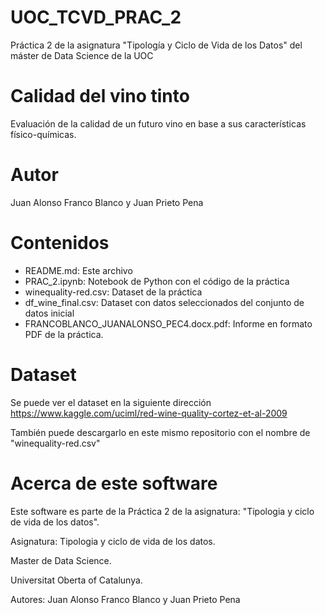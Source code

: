 # UOC_TCVD_PRAC_2
Práctica 2 de la asignatura "Tipología y Ciclo de Vida de los Datos" del máster de Data Science de la UOC


# Calidad del vino tinto
Evaluación de la calidad de un futuro vino en base a sus características físico-químicas.

# Autor
Juan Alonso Franco Blanco y Juan Prieto Pena

# Contenidos
* README.md: Este archivo
* PRAC_2.ipynb: Notebook de Python con el código de la práctica
* winequality-red.csv: Dataset de la práctica
* df_wine_final.csv: Dataset con datos seleccionados del conjunto de datos inicial
* FRANCOBLANCO_JUANALONSO_PEC4.docx.pdf: Informe en formato PDF de la práctica.

# Dataset
Se puede ver el dataset en la siguiente dirección https://www.kaggle.com/uciml/red-wine-quality-cortez-et-al-2009

También puede descargarlo en este mismo repositorio con el nombre de "winequality-red.csv"

# Acerca de este software
Este software es parte de la Práctica 2 de la asignatura: "Tipologia y ciclo de vida de los datos".

Asignatura: Tipologia y ciclo de vida de los datos.

Master de Data Science.

Universitat Oberta of Catalunya.

Autores: Juan Alonso Franco Blanco y Juan Prieto Pena
